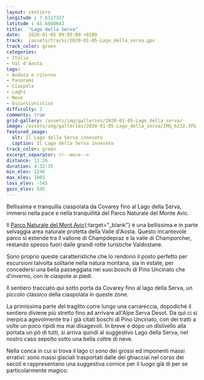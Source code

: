 ```yaml
---
layout: sentiero
longitude : 7.6117337
latitude : 45.6840643
title:  "Lago della Serva"
date:   2020-01-05 09:05:00 +0100
track:  /assets/tracks/2020-01-05-Lago_della_serva.gpx
track_color: green
categories:
- Italia
- Val d'Aosta
tags:
- Andata e ritorno
- Panorami
- Ciaspole
- Laghi  
- Neve
- Escursionistico
difficulty: 2
comments: true
grid-gallery: /assets/img/galleries/2020-01-05-Lago_della_serva/
image: /assets/img/galleries/2020-01-05-Lago_della_serva/IMG_6232.JPG
featured_image:
  alt: Il Lago della Serva innevato
  caption: Il Lago della Serva innevato
track_color: green
excerpt_separator: <!--more-->
distance: 11.26 
duration: 4:32:35
min_elev: 1246
max_elev: 1803
loss_elev: -545
gain_elev: 545
---
```


Bellissima e tranquilla ciaspolata da Covarey fino al Lago della Serva, immersi nella pace e nella tranquillità del Parco Naturale del Monte Avic.

<!--more-->

Il [Parco Naturale del Mont Avic](https://www.montavic.it/){:target="_blank"} è una bellissima e in parte selvaggia area naturale protetta della Valle d'Aosta. Questo incantevole parco si estende tra il vallone di Champdepraz e la valle di Champorcher, restando spesso fuori dalle grandi rotte turistiche Valdostane.

Sono proprio queste caratteristiche che lo rendono il posto perfetto per escursioni talvolta solitarie nella natura montana, sia in estate, per concedersi una bella passeggiata nei suoi boschi di Pino Uncinato che d'inverno, con le ciaspole ai piedi.

Il sentiero tracciato qui sotto porta da Covarey fino al lago della Serva, un piccolo classico della ciaspolata in queste zone.

La primissima parte del tragitto corre lungo una carrareccia, dopodiché il sentiero diviene più stretto fino ad arrivare all'Alpe Serva Desot. Da qui ci si inerpica agevolmente tra i già citati boschi di Pino Uncinato, con dei tratti a volte un poco ripidi ma mai disagevoli. In breve e dopo un dislivello alla portata un pò di tutti, si arriva quindi al suggestivo Lago della Serva, nel nostro caso sepolto sotto una bella coltre di neve.

Nella conca in cui si trova il lago ci sono dei grossi ed imponenti massi errativi: sono massi glaciali trasportati dalle dei ghiacciai nel corso dei secoli e rappresentano una suggestiva cornice per il luogo già di per se particolarmente magico.


